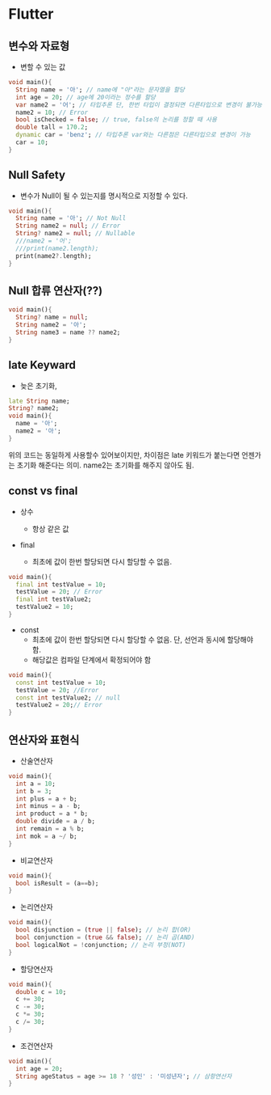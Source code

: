 # Flutter

## 변수와 자료형
- 변할 수 있는 값

```Dart
void main(){
  String name = '아'; // name에 "아"라는 문자열을 할당
  int age = 20; // age에 20이라는 정수를 할당
  var name2 = '어'; // 타입추론 단, 한번 타입이 결정되면 다른타입으로 변경이 불가능
  name2 = 10; // Error
  bool isChecked = false; // true, false의 논리를 정할 때 사용
  double tall = 170.2;
  dynamic car = 'benz'; // 타입추론 var와는 다른점은 다른타입으로 변경이 가능
  car = 10;
}
```

## Null Safety
- 변수가 Null이 될 수 있는지를 명시적으로 지정할 수 있다.

```Dart
void main(){
  String name = '아'; // Not Null
  String name2 = null; // Error
  String? name2 = null; // Nullable
  ///name2 = '어';
  ///print(name2.length);
  print(name2?.length);
}
```

## Null 합류 연산자(??)
```Dart
void main(){
  String? name = null;
  String name2 = '아';
  String name3 = name ?? name2;
}
```
## late Keyward
- 늦은 초기화,

```Dart
late String name;
String? name2;
void main(){
  name = '아';
  name2 = '아';
}
```

위의 코드는 동일하게 사용할수 있어보이지만, 차이점은 late 키워드가 붙는다면 언젠가는 초기화 해준다는 의미. name2는 초기화를 해주지 않아도 됨.

## const vs final
- 상수
  - 항상 같은 값

- final
  - 최초에 값이 한번 할당되면 다시 할당할 수 없음.
```Dart
void main(){
  final int testValue = 10;
  testValue = 20; // Error
  final int testValue2;
  testValue2 = 10;
}
```
- const
  - 최초에 값이 한번 할당되면 다시 할당할 수 없음. 단, 선언과 동시에 할당해야 함.
  - 해당값은 컴파일 단계에서 확정되어야 함
```Dart
void main(){
  const int testValue = 10;
  testValue = 20; //Error
  const int testValue2; // null
  testValue2 = 20;// Error
}
```

## 연산자와 표현식
- 산술연산자
```Dart
void main(){
  int a = 10;
  int b = 3;
  int plus = a + b;
  int minus = a - b;
  int product = a * b;
  double divide = a / b;
  int remain = a % b;
  int mok = a ~/ b;
}
```

- 비교연산자
```Dart
void main(){
  bool isResult = (a==b);
}
```

- 논리연산자
```Dart
void main(){
  bool disjunction = (true || false); // 논리 합(OR)
  bool conjunction = (true && false); // 논리 곱(AND)
  bool logicalNot = !conjunction; // 논리 부정(NOT)
} 
```

- 할당연산자
```Dart
void main(){
  double c = 10;
  c += 30;
  c -= 30;
  c *= 30;
  c /= 30;
}
```

- 조건연산자
```Dart
void main(){
  int age = 20;
  String ageStatus = age >= 18 ? '성인' : '미성년자'; // 삼항연산자
}
```
  
